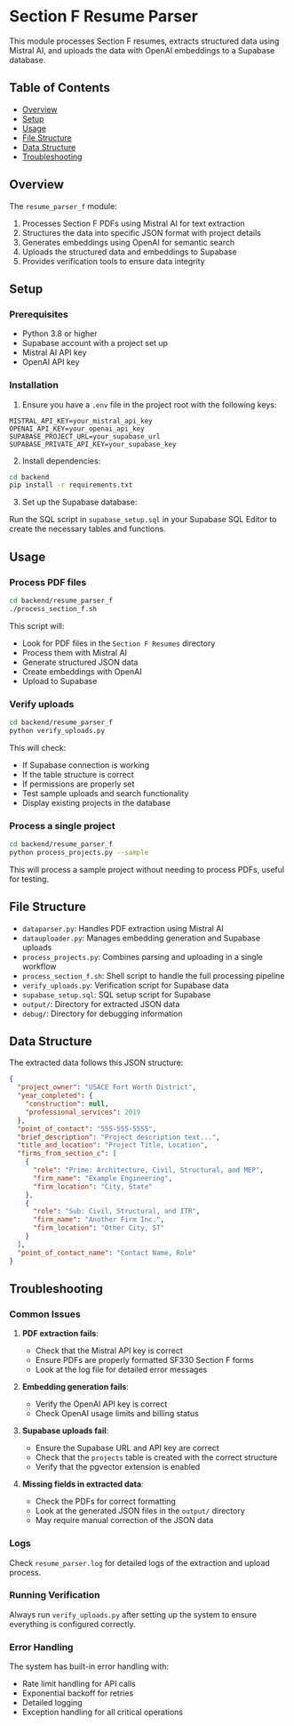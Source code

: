 # Section F Resume Parser

This module processes Section F resumes, extracts structured data using Mistral AI, and uploads the data with OpenAI embeddings to a Supabase database.

## Table of Contents

- [Overview](#overview)
- [Setup](#setup)
- [Usage](#usage)
- [File Structure](#file-structure)
- [Data Structure](#data-structure)
- [Troubleshooting](#troubleshooting)

## Overview

The `resume_parser_f` module:

1. Processes Section F PDFs using Mistral AI for text extraction
2. Structures the data into specific JSON format with project details
3. Generates embeddings using OpenAI for semantic search
4. Uploads the structured data and embeddings to Supabase
5. Provides verification tools to ensure data integrity

## Setup

### Prerequisites

- Python 3.8 or higher
- Supabase account with a project set up
- Mistral AI API key
- OpenAI API key

### Installation

1. Ensure you have a `.env` file in the project root with the following keys:

```
MISTRAL_API_KEY=your_mistral_api_key
OPENAI_API_KEY=your_openai_api_key
SUPABASE_PROJECT_URL=your_supabase_url
SUPABASE_PRIVATE_API_KEY=your_supabase_key
```

2. Install dependencies:

```bash
cd backend
pip install -r requirements.txt
```

3. Set up the Supabase database:

Run the SQL script in `supabase_setup.sql` in your Supabase SQL Editor to create the necessary tables and functions.

## Usage

### Process PDF files

```bash
cd backend/resume_parser_f
./process_section_f.sh
```

This script will:
- Look for PDF files in the `Section F Resumes` directory
- Process them with Mistral AI
- Generate structured JSON data
- Create embeddings with OpenAI
- Upload to Supabase

### Verify uploads

```bash
cd backend/resume_parser_f
python verify_uploads.py
```

This will check:
- If Supabase connection is working
- If the table structure is correct
- If permissions are properly set
- Test sample uploads and search functionality
- Display existing projects in the database

### Process a single project

```bash
cd backend/resume_parser_f
python process_projects.py --sample
```

This will process a sample project without needing to process PDFs, useful for testing.

## File Structure

- `dataparser.py`: Handles PDF extraction using Mistral AI
- `datauploader.py`: Manages embedding generation and Supabase uploads
- `process_projects.py`: Combines parsing and uploading in a single workflow
- `process_section_f.sh`: Shell script to handle the full processing pipeline
- `verify_uploads.py`: Verification script for Supabase data
- `supabase_setup.sql`: SQL setup script for Supabase
- `output/`: Directory for extracted JSON data
- `debug/`: Directory for debugging information

## Data Structure

The extracted data follows this JSON structure:

```json
{
  "project_owner": "USACE Fort Worth District",
  "year_completed": {
    "construction": null,
    "professional_services": 2019
  },
  "point_of_contact": "555-555-5555",
  "brief_description": "Project description text...",
  "title_and_location": "Project Title, Location",
  "firms_from_section_c": [
    {
      "role": "Prime: Architecture, Civil, Structural, and MEP",
      "firm_name": "Example Engineering",
      "firm_location": "City, State"
    },
    {
      "role": "Sub: Civil, Structural, and ITR",
      "firm_name": "Another Firm Inc.",
      "firm_location": "Other City, ST"
    }
  ],
  "point_of_contact_name": "Contact Name, Role"
}
```

## Troubleshooting

### Common Issues

1. **PDF extraction fails**:
   - Check that the Mistral API key is correct
   - Ensure PDFs are properly formatted SF330 Section F forms
   - Look at the log file for detailed error messages

2. **Embedding generation fails**:
   - Verify the OpenAI API key is correct
   - Check OpenAI usage limits and billing status

3. **Supabase uploads fail**:
   - Ensure the Supabase URL and API key are correct
   - Check that the `projects` table is created with the correct structure
   - Verify that the pgvector extension is enabled

4. **Missing fields in extracted data**:
   - Check the PDFs for correct formatting
   - Look at the generated JSON files in the `output/` directory
   - May require manual correction of the JSON data

### Logs

Check `resume_parser.log` for detailed logs of the extraction and upload process.

### Running Verification

Always run `verify_uploads.py` after setting up the system to ensure everything is configured correctly.

### Error Handling

The system has built-in error handling with:
- Rate limit handling for API calls
- Exponential backoff for retries
- Detailed logging
- Exception handling for all critical operations 